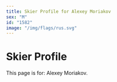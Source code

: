 ```yaml
---
title: Skier Profile for Alexey Moriakov
sex: "M"
id: "1582"
image: "/img/flags/rus.svg" 
---
```


# Skier Profile

This page is for: Alexey Moriakov.
    